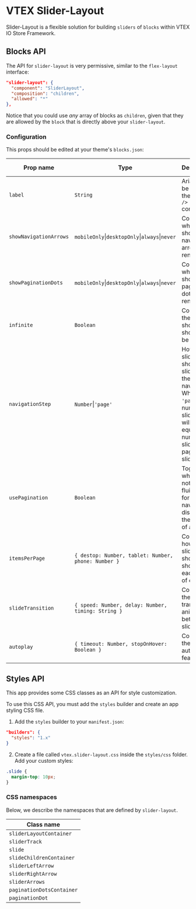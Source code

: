 # VTEX Slider-Layout

Slider-Layout is a flexible solution for building `sliders` of `blocks` within VTEX IO Store Framework.

## Blocks API

The API for `slider-layout` is very permissive, similar to the `flex-layout` interface:

```json
"slider-layout": {
  "component": "SliderLayout",
  "composition": "children",
  "allowed": "*"
},
```

Notice that you could use _any_ array of blocks as `children`, given that they are allowed by the `block` that is directly above your `slider-layout`.

### Configuration

This props should be edited at your theme's `blocks.json`:

| Prop name              | Type                                                       | Description                                                                                                                                                                  | Default value                          |
| ---------------------- | ---------------------------------------------------------- | ---------------------------------------------------------------------------------------------------------------------------------------------------------------------------- | -------------------------------------- |
| `label`                | `String`                                                   | Aria label to be used by the `<Slider />` component.                                                                                                                         | `'slider'`                             |
| `showNavigationArrows` | `mobileOnly`&#124;`desktopOnly`&#124;`always`&#124;`never` | Controls when should navigation arrows be rendered.                                                                                                                          | `'always'`                             |
| `showPaginationDots`   | `mobileOnly`&#124;`desktopOnly`&#124;`always`&#124;`never` | Controls when should pagination dots be rendered.                                                                                                                            | `'always'`                             |
| `infinite`             | `Boolean`                                                  | Controls if the slider should or should not be infinite.                                                                                                                     | `false`                                |
| `navigationStep`       | `Number`&#124;`'page'`                                     | How many slides should be slid when the user navigates. When set to `'page'`, the number of slides that will slide is equal to the number of slides in a page of the slider. | `'page'`                               |
| `usePagination`        | `Boolean`                                                  | Toggles whether or not to use a fluid scroll for navigation, disabling the notion of a "page".                                                                               | `true`                                 |
| `itemsPerPage`         | `{ destop: Number, tablet: Number, phone: Number }`        | Controls how many slides should be shown on each type of device.                                                                                                             | `{ destop: 5, tablet: 3, phone: 1 }`   |
| `slideTransition`      | `{ speed: Number, delay: Number, timing: String }`         | Controls the transition animation between slides.                                                                                                                            | `{ speed: 400, delay: 0, timing: '' }` |
| `autoplay`             | `{ timeout: Number, stopOnHover: Boolean }`                | Controls the autoplay feature.                                                                                                                                               | `undefined`                            |

## Styles API

This app provides some CSS classes as an API for style customization.

To use this CSS API, you must add the `styles` builder and create an app styling CSS file.

1. Add the `styles` builder to your `manifest.json`:

```json
"builders": {
  "styles": "1.x"
}
```

2. Create a file called `vtex.slider-layout.css` inside the `styles/css` folder. Add your custom styles:

```css
.slide {
  margin-top: 10px;
}
```

### CSS namespaces

Below, we describe the namespaces that are defined by `slider-layout`.

| Class name                |
| ------------------------- |
| `sliderLayoutContainer`   |
| `sliderTrack`             |
| `slide`                   |
| `slideChildrenContainer`  |
| `sliderLeftArrow`         |
| `sliderRightArrow`        |
| `sliderArrows`            |
| `paginationDotsContainer` |
| `paginationDot`           |
